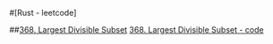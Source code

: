 #[Rust - leetcode]

##[368. Largest Divisible Subset](https://leetcode.com/problems/largest-divisible-subset)
[368. Largest Divisible Subset - code](https://github.com/Rachel-3/2024-Algorithm-Study/tree/main/yonghyeon/Leetcode/largest-divisible-subset) 

